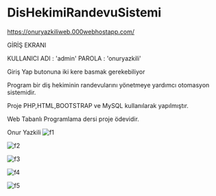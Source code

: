 # DisHekimiRandevuSistemi

https://onuryazkiliweb.000webhostapp.com/

GİRİŞ EKRANI

KULLANICI ADI : 'admin'
PAROLA : 'onuryazkili'

Giriş Yap butonuna iki kere basmak gerekebiliyor

Program bir diş hekiminin randevularını yönetmeye yardımcı otomasyon sistemidir.



Proje PHP,HTML,BOOTSTRAP ve MySQL kullanılarak yapılmıştır.

Web Tabanlı Programlama dersi proje ödevidir.


Onur Yazkili
![f1](https://user-images.githubusercontent.com/75482661/175059051-d2d3fdd8-2c93-4036-bedb-9910369de1e9.PNG)

![f2](https://user-images.githubusercontent.com/75482661/175059077-f8791420-b8e7-458b-b54d-0d1f140e6182.PNG)

![f3](https://user-images.githubusercontent.com/75482661/175059092-baef43f7-3862-4c9a-a85e-71290806ff37.PNG)

![f4](https://user-images.githubusercontent.com/75482661/175059111-5ad1eb0b-9cc2-496c-beae-0cf80cfef789.PNG)

![f5](https://user-images.githubusercontent.com/75482661/175059133-28125982-7c87-4a5c-ac8f-4bfbde22a4ab.PNG)
